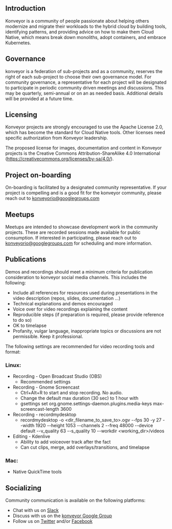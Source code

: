
## Introduction

Konveyor is a community of people passionate about helping others modernize and migrate their workloads to the hybrid cloud by building tools, identifying patterns, and providing advice on how to make them Cloud Native, which means break down monoliths, adopt containers, and embrace Kubernetes.

## Governance

konveyor is a federation of sub-projects and as a community, reserves the right of each sub-project to choose their own governance model. For community governance, a representative for each project will be designated to participate in periodic community driven meetings and discussions. This may be quarterly, semi-annual or on an as needed basis.  Additional details will be provided at a future time.

## Licensing

Konveyor projects are strongly encouraged to use the Apache License 2.0, which has become the standard for Cloud Native tools.  Other licenses need specific authorization from Konveyor leadership.

The proposed license for images, documentation and content in Konveyor projects is the Creative Commons Attribution-ShareAlike 4.0 International (https://creativecommons.org/licenses/by-sa/4.0/). 

## Project on-boarding

On-boarding is facilitated by a designated community representative. If your project is compelling and is a good fit for the konveyor community, please reach out to 
konveyorio@googlegroups.com 

## Meetups

Meetups are intended to showcase development work in the community projects. These are recorded sessions made available for public consumption. If interested in participating, please reach out to konveyorio@googlegroups.com for scheduling and more information.

## Publications

Demos and recordings should meet a minimum criteria for publication consideration to konveyor social media channels. This includes the following:

 * Include all references for resources used during presentations in the video description (repos, slides, documentation …)
 * Technical explanations and demos encouraged
 * Voice over for video recordings explaining the content
 * Reproducible steps (if preparation is required, please provide reference to do so)
 * OK to timelapse
 * Profanity, vulgar language, inappropriate topics or discussions are not permissible.  Keep it professional.

The following settings are recommended for video recording tools and format:

### Linux:
 * Recording - Open Broadcast Studio (OBS)
   * Recommended settings
* Recording - Gnome Screencast
   * Ctrl+Alt+R to start and stop recording. No audio.
   * Change the default max duration (30 sec) to 1 hour with
   * gsettings set org.gnome.settings-daemon.plugins.media-keys max-screencast-length 3600
* Recording - recordmydesktop
  * recordmydesktop -o <dir_filename_to_save_to>.ogv --fps 30 -y 27 --width 1920 --height 1053 --channels 2 --freq 48000 --device default --v_quality 63 --s_quality 10 --workdir <working_dir>/videos
* Editing - Kdenlive
  * Ability to add voiceover track after the fact
  * Can cut clips, merge, add overlays/transitions, and timelapse
### Mac:
 * Native QuickTime tools

## Socializing

Community communication is available on the following platforms:
 * Chat with us on [Slack](https://kubernetes.slack.com/archives/CR85S82A2)
 * Discuss with us on the [konveyor Google Group](https://groups.google.com/g/konveyorio)
 * Follow us on [Twitter](https://twitter.com/Konveyor_io) and/or [Facebook](https://www.facebook.com/konveyor.io)
